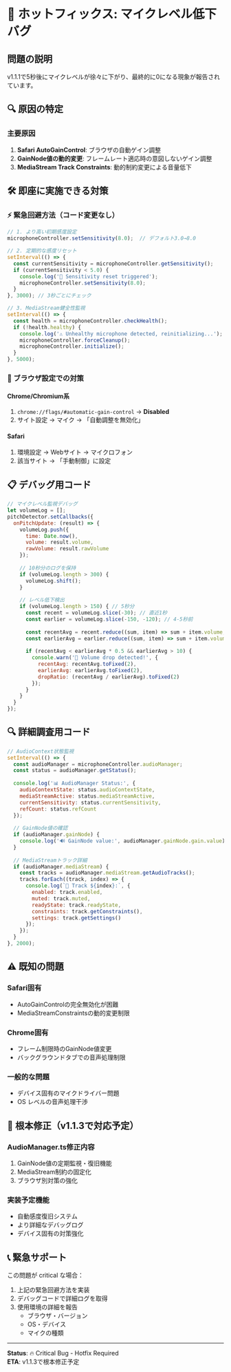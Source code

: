 # 🚨 ホットフィックス: マイクレベル低下バグ

## 問題の説明
v1.1.1で5秒後にマイクレベルが徐々に下がり、最終的に0になる現象が報告されています。

## 🔍 原因の特定

### 主要原因
1. **Safari AutoGainControl**: ブラウザの自動ゲイン調整
2. **GainNode値の動的変更**: フレームレート適応時の意図しないゲイン調整
3. **MediaStream Track Constraints**: 動的制約変更による音量低下

## 🛠️ 即座に実施できる対策

### ⚡ 緊急回避方法（コード変更なし）

```javascript
// 1. より高い初期感度設定
microphoneController.setSensitivity(8.0);  // デフォルト3.0→8.0

// 2. 定期的な感度リセット
setInterval(() => {
  const currentSensitivity = microphoneController.getSensitivity();
  if (currentSensitivity < 5.0) {
    console.log('🔧 Sensitivity reset triggered');
    microphoneController.setSensitivity(8.0);
  }
}, 3000); // 3秒ごとにチェック

// 3. MediaStream健全性監視
setInterval(() => {
  const health = microphoneController.checkHealth();
  if (!health.healthy) {
    console.log('⚠️ Unhealthy microphone detected, reinitializing...');
    microphoneController.forceCleanup();
    microphoneController.initialize();
  }
}, 5000);
```

### 🔧 ブラウザ設定での対策

#### Chrome/Chromium系
1. `chrome://flags/#automatic-gain-control` → **Disabled**
2. サイト設定 → マイク → 「自動調整を無効化」

#### Safari
1. 環境設定 → Webサイト → マイクロフォン
2. 該当サイト → 「手動制御」に設定

## 📋 デバッグ用コード

```javascript
// マイクレベル監視デバッグ
let volumeLog = [];
pitchDetector.setCallbacks({
  onPitchUpdate: (result) => {
    volumeLog.push({
      time: Date.now(),
      volume: result.volume,
      rawVolume: result.rawVolume
    });
    
    // 10秒分のログを保持
    if (volumeLog.length > 300) {
      volumeLog.shift();
    }
    
    // レベル低下検出
    if (volumeLog.length > 150) { // 5秒分
      const recent = volumeLog.slice(-30); // 直近1秒
      const earlier = volumeLog.slice(-150, -120); // 4-5秒前
      
      const recentAvg = recent.reduce((sum, item) => sum + item.volume, 0) / recent.length;
      const earlierAvg = earlier.reduce((sum, item) => sum + item.volume, 0) / earlier.length;
      
      if (recentAvg < earlierAvg * 0.5 && earlierAvg > 10) {
        console.warn('🚨 Volume drop detected!', {
          recentAvg: recentAvg.toFixed(2),
          earlierAvg: earlierAvg.toFixed(2),
          dropRatio: (recentAvg / earlierAvg).toFixed(2)
        });
      }
    }
  }
});
```

## 🔍 詳細調査用コード

```javascript
// AudioContext状態監視
setInterval(() => {
  const audioManager = microphoneController.audioManager;
  const status = audioManager.getStatus();
  
  console.log('📊 AudioManager Status:', {
    audioContextState: status.audioContextState,
    mediaStreamActive: status.mediaStreamActive,
    currentSensitivity: status.currentSensitivity,
    refCount: status.refCount
  });
  
  // GainNode値の確認
  if (audioManager.gainNode) {
    console.log('🔊 GainNode value:', audioManager.gainNode.gain.value);
  }
  
  // MediaStreamトラック詳細
  if (audioManager.mediaStream) {
    const tracks = audioManager.mediaStream.getAudioTracks();
    tracks.forEach((track, index) => {
      console.log(`🎤 Track ${index}:`, {
        enabled: track.enabled,
        muted: track.muted,
        readyState: track.readyState,
        constraints: track.getConstraints(),
        settings: track.getSettings()
      });
    });
  }
}, 2000);
```

## ⚠️ 既知の問題

### Safari固有
- AutoGainControlの完全無効化が困難
- MediaStreamConstraintsの動的変更制限

### Chrome固有  
- フレーム制限時のGainNode値変更
- バックグラウンドタブでの音声処理制限

### 一般的な問題
- デバイス固有のマイクドライバー問題
- OS レベルの音声処理干渉

## 🚀 根本修正（v1.1.3で対応予定）

### AudioManager.ts修正内容
1. GainNode値の定期監視・復旧機能
2. MediaStream制約の固定化
3. ブラウザ別対策の強化

### 実装予定機能
- 自動感度復旧システム
- より詳細なデバッグログ
- デバイス固有の対策強化

## 📞 緊急サポート

この問題が critical な場合：
1. 上記の緊急回避方法を実装
2. デバッグコードで詳細ログを取得  
3. 使用環境の詳細を報告
   - ブラウザ・バージョン
   - OS・デバイス
   - マイクの種類

---

**Status**: 🔥 Critical Bug - Hotfix Required  
**ETA**: v1.1.3で根本修正予定